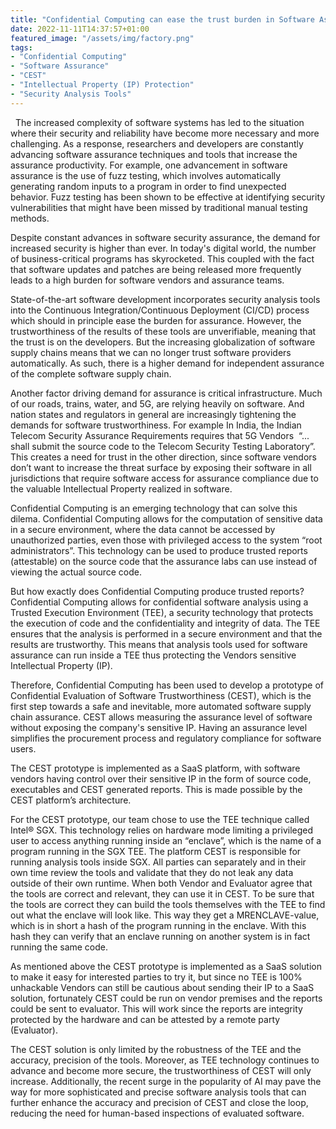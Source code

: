 ```yaml
---
title: "Confidential Computing can ease the trust burden in Software Assurance."
date: 2022-11-11T14:37:57+01:00
featured_image: "/assets/img/factory.png"
tags: 
- "Confidential Computing"
- "Software Assurance"
- "CEST"
- "Intellectual Property (IP) Protection"
- "Security Analysis Tools"
---
```

  
The increased complexity of software systems has led to the situation where their security and reliability have become more necessary and more challenging. As a response, researchers and developers are constantly advancing software assurance techniques and tools that increase the assurance productivity. For example, one advancement in software assurance is the use of fuzz testing, which involves automatically generating random inputs to a program in order to find unexpected behavior. Fuzz testing has been shown to be effective at identifying security vulnerabilities that might have been missed by traditional manual testing methods. 

Despite constant advances in software security assurance, the demand for increased security is higher than ever. In today's digital world, the number of business-critical programs has skyrocketed. This coupled with the fact that software updates and patches are being released more frequently leads to a high burden for software vendors and assurance teams. 

State-of-the-art software development incorporates security analysis tools into the Continuous Integration/Continuous Deployment (CI/CD) process which should in principle ease the burden for assurance. However, the trustworthiness of the results of these tools are unverifiable, meaning that the trust is on the developers. But the increasing globalization of software supply chains means that we can no longer trust software providers automatically. As such, there is a higher demand for independent assurance of the complete software supply chain.  

Another factor driving demand for assurance is critical infrastructure. Much of our roads, trains, water, and 5G, are relying heavily on software. And nation states and regulators in general are increasingly tightening the demands for software trustworthiness. For example In India, the Indian Telecom Security Assurance Requirements requires that 5G Vendors  “... shall submit the source code to the Telecom Security Testing Laboratory”. This creates a need for trust in the other direction, since software vendors don’t want to increase the threat surface by exposing their software in all jurisdictions that require software access for assurance compliance due to the valuable Intellectual Property realized in software. 

Confidential Computing is an emerging technology that can solve this dilema. Confidential Computing allows for the computation of sensitive data in a secure environment, where the data cannot be accessed by unauthorized parties, even those with privileged access to the system “root administrators”. This technology can be used to produce trusted reports (attestable) on the source code that the assurance labs can use instead of viewing the actual source code. 

But how exactly does Confidential Computing produce trusted reports? Confidential Computing allows for confidential software analysis using a Trusted Execution Environment (TEE), a security technology that protects the execution of code and the confidentiality and integrity of data. The TEE ensures that the analysis is performed in a secure environment and that the results are trustworthy. This means that analysis tools used for software assurance can run inside a TEE thus protecting the Vendors sensitive Intellectual Property (IP). 

Therefore, Confidential Computing has been used to develop a prototype of Confidential Evaluation of Software Trustworthiness (CEST), which is the first step towards a safe and inevitable, more automated software supply chain assurance. CEST allows measuring the assurance level of software without exposing the company's sensitive IP. Having an assurance level simplifies the procurement process and regulatory compliance for software users. 

The CEST prototype is implemented as a SaaS platform, with software vendors having control over their sensitive IP in the form of source code, executables and CEST generated reports. This is made possible by the CEST platform’s architecture. 

For the CEST prototype, our team chose to use the TEE technique called Intel® SGX. This technology relies on hardware mode limiting a privileged user to access anything running inside an “enclave”, which is the name of a program running in the SGX TEE. The platform CEST is responsible for running analysis tools inside SGX. All parties can separately and in their own time review the tools and validate that they do not leak any data outside of their own runtime. When both Vendor and Evaluator agree that the tools are correct and relevant, they can use it in CEST. To be sure that the tools are correct they can build the tools themselves with the TEE to find out what the enclave will look like. This way they get a MRENCLAVE-value, which is in short a hash of the program running in the enclave. With this hash they can verify that an enclave running on another system is in fact running the same code.  

As mentioned above the CEST prototype is implemented as a SaaS solution to make it easy for interested parties to try it, but since no TEE is 100% unhackable Vendors can still be cautious about sending their IP to a SaaS solution, fortunately CEST could be run on vendor premises and the reports could be sent to evaluator. This will work since the reports are integrity protected by the hardware and can be attested by a remote party (Evaluator).  

The CEST solution is only limited by the robustness of the TEE and the accuracy, precision of the tools. Moreover, as TEE technology continues to advance and become more secure, the trustworthiness of CEST will only increase. Additionally, the recent surge in the popularity of AI may pave the way for more sophisticated and precise software analysis tools that can further enhance the accuracy and precision of CEST and close the loop, reducing the need for human-based inspections of evaluated software. 
